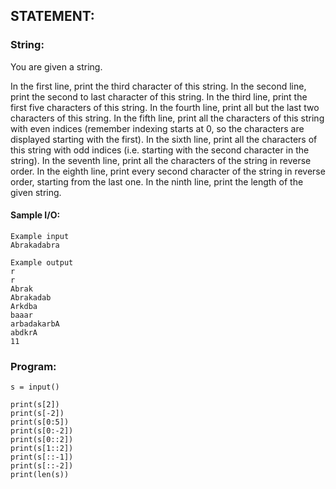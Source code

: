 ## STATEMENT:
### String:
You are given a string.

In the first line, print the third character of this string.
In the second line, print the second to last character of this string.
In the third line, print the first five characters of this string.
In the fourth line, print all but the last two characters of this string.
In the fifth line, print all the characters of this string with even indices (remember indexing starts at 0, so the characters are displayed starting with the first).
In the sixth line, print all the characters of this string with odd indices (i.e. starting with the second character in the string).
In the seventh line, print all the characters of the string in reverse order.
In the eighth line, print every second character of the string in reverse order, starting from the last one.
In the ninth line, print the length of the given string.
#### Sample I/O:
```
Example input
Abrakadabra

Example output
r
r
Abrak
Abrakadab
Arkdba
baaar
arbadakarbA
abdkrA
11
```
### Program:
```
s = input()

print(s[2])
print(s[-2])
print(s[0:5])
print(s[0:-2])
print(s[0::2])
print(s[1::2])
print(s[::-1])
print(s[::-2])
print(len(s))
```
